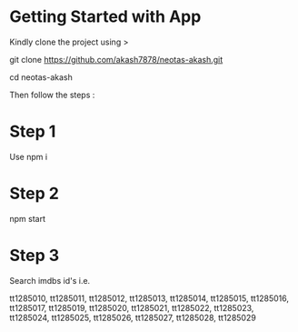 # Getting Started with App

Kindly clone the project using >     

git clone https://github.com/akash7878/neotas-akash.git

cd neotas-akash

Then follow the steps :

# Step 1

Use npm i

# Step 2

npm start

# Step 3

Search imdbs id's i.e.

tt1285010, tt1285011, tt1285012, tt1285013, tt1285014, tt1285015, tt1285016, tt1285017, tt1285019, tt1285020, tt1285021, tt1285022, tt1285023, tt1285024, tt1285025, tt1285026, tt1285027, tt1285028, tt1285029 

